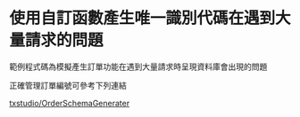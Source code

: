 # 使用自訂函數產生唯一識別代碼在遇到大量請求的問題

範例程式碼為模擬產生訂單功能在遇到大量請求時呈現資料庫會出現的問題

正確管理訂單編號可參考下列連結

[txstudio/OrderSchemaGenerater](https://github.com/txstudio/OrderSchemaGenerater)
